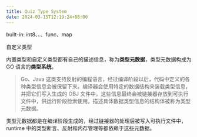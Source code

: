 ```yaml
---
title: Quiz Type System
date: 2024-03-15T12:19:24+08:00
---
```


built-in:
int8、、、func、map

自定义类型

内置类型和自定义类型都有自己的描述信息，称为**类型元数据**，类型元数据构成为 GO 语言的**类型系统**。

> Go、Java 这类支持反射的编程语言，经过编译阶段以后，代码中定义的各种类型信息会被保留下来。编译器会使用特定的数据结构来装载类型信息，并把它们写入生成的 OBJ 文件中，这些信息最终会被链接器存放到可执行文件中，供运行阶段检索使用。描述具体数据类型信息的结构体被称为类型元数据。

类型元数据都是在编译阶段生成的，经过链接器的处理后被写入可执行文件中，runtime 中的类型断言、反射和内存管理等都依赖于这些元数据。

